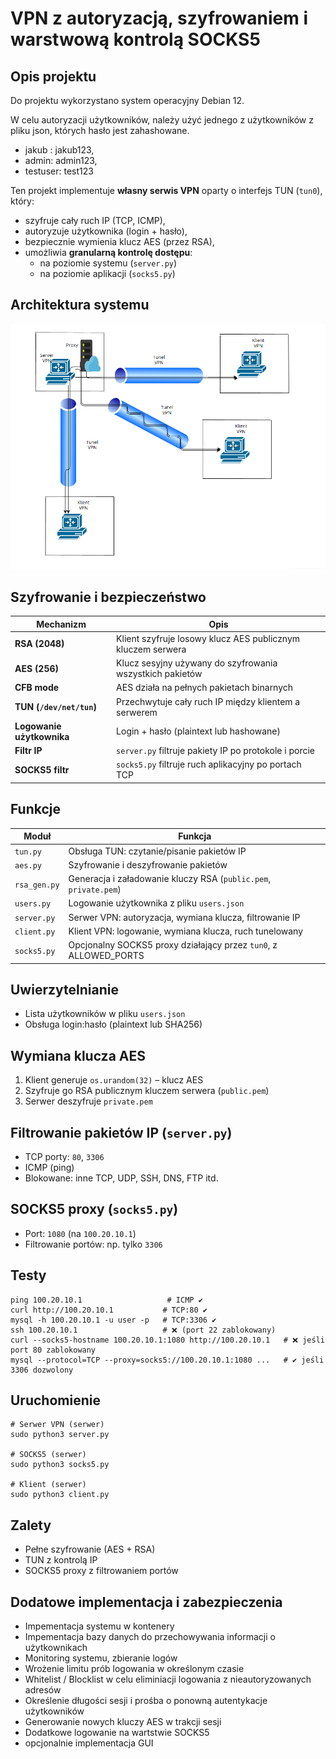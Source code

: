
# VPN z autoryzacją, szyfrowaniem i warstwową kontrolą SOCKS5

## Opis projektu

Do projektu wykorzystano system operacyjny Debian 12.

W celu autoryzacji użytkowników, należy użyć jednego z użytkowników z pliku json, których hasło jest zahashowane.
- jakub : jakub123,
- admin: admin123,
- testuser: test123



Ten projekt implementuje **własny serwis VPN** oparty o interfejs TUN (`tun0`), który:

- szyfruje cały ruch IP (TCP, ICMP),
- autoryzuje użytkownika (login + hasło),
- bezpiecznie wymienia klucz AES (przez RSA),
- umożliwia **granularną kontrolę dostępu**:
  - na poziomie systemu (`server.py`)
  - na poziomie aplikacji (`socks5.py`)

## Architektura systemu

![alt text](image.png)

## Szyfrowanie i bezpieczeństwo

| Mechanizm | Opis |
|----------|------|
| **RSA (2048)** | Klient szyfruje losowy klucz AES publicznym kluczem serwera |
| **AES (256)** | Klucz sesyjny używany do szyfrowania wszystkich pakietów |
| **CFB mode** | AES działa na pełnych pakietach binarnych |
| **TUN (`/dev/net/tun`)** | Przechwytuje cały ruch IP między klientem a serwerem |
| **Logowanie użytkownika** | Login + hasło (plaintext lub hashowane) |
| **Filtr IP** | `server.py` filtruje pakiety IP po protokole i porcie |
| **SOCKS5 filtr** | `socks5.py` filtruje ruch aplikacyjny po portach TCP |

## Funkcje

| Moduł | Funkcja |
|-------|---------|
| `tun.py` | Obsługa TUN: czytanie/pisanie pakietów IP |
| `aes.py` | Szyfrowanie i deszyfrowanie pakietów |
| `rsa_gen.py` | Generacja i załadowanie kluczy RSA (`public.pem`, `private.pem`) |
| `users.py` | Logowanie użytkownika z pliku `users.json` |
| `server.py` | Serwer VPN: autoryzacja, wymiana klucza, filtrowanie IP |
| `client.py` | Klient VPN: logowanie, wymiana klucza, ruch tunelowany |
| `socks5.py` | Opcjonalny SOCKS5 proxy działający przez `tun0`, z ALLOWED_PORTS |

## Uwierzytelnianie

- Lista użytkowników w pliku `users.json`
- Obsługa login:hasło (plaintext lub SHA256)

## Wymiana klucza AES

1. Klient generuje `os.urandom(32)` – klucz AES
2. Szyfruje go RSA publicznym kluczem serwera (`public.pem`)
3. Serwer deszyfruje `private.pem`

## Filtrowanie pakietów IP (`server.py`)

- TCP porty: `80`, `3306`
- ICMP (ping)
- Blokowane: inne TCP, UDP, SSH, DNS, FTP itd.

## SOCKS5 proxy (`socks5.py`)

- Port: `1080` (na `100.20.10.1`)
- Filtrowanie portów: np. tylko `3306`


## Testy

```
ping 100.20.10.1                   # ICMP ✔️
curl http://100.20.10.1           # TCP:80 ✔️
mysql -h 100.20.10.1 -u user -p   # TCP:3306 ✔️
ssh 100.20.10.1                   # ❌ (port 22 zablokowany)
curl --socks5-hostname 100.20.10.1:1080 http://100.20.10.1   # ❌ jeśli port 80 zablokowany
mysql --protocol=TCP --proxy=socks5://100.20.10.1:1080 ...   # ✔️ jeśli 3306 dozwolony

```

## Uruchomienie

```
# Serwer VPN (serwer)
sudo python3 server.py

# SOCKS5 (serwer)
sudo python3 socks5.py

# Klient (serwer)
sudo python3 client.py
```

## Zalety

- Pełne szyfrowanie (AES + RSA)
- TUN z kontrolą IP
- SOCKS5 proxy z filtrowaniem portów

## Dodatowe implementacja i zabezpieczenia
- Impementacja systemu w kontenery
- Impementacja bazy danych do przechowywania informacji o użytkownikach
- Monitoring systemu, zbieranie logów 
- Wrożenie limitu prób logowania w określonym czasie
- Whitelist / Blocklist w celu eliminiacji logowania z nieautoryzowanych adresów
- Określenie długości sesji i prośba o ponowną autentykacje użytkowników
- Generowanie nowych kluczy AES w trakcji sesji
- Dodatkowe logowanie na wartstwie SOCKS5
- opcjonalnie implementacja GUI
